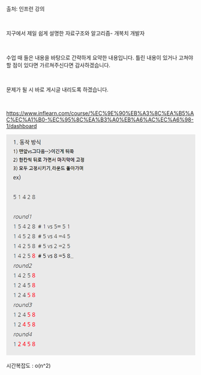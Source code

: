출처: 인프런 강의

​

지구에서 제일 쉽게 설명한 자료구조와 알고리즘- 개복치 개발자

​

수업 때 들은 내용을 바탕으로 간략하게 요약한 내용입니다. 틀린 내용이 있거나 고쳐야 할 점이 있다면 가르쳐주신다면 감사하겠습니다.

​

문제가 될 시 바로 게시글 내리도록 하겠습니다.

​

https://www.inflearn.com/course/%EC%9E%90%EB%A3%8C%EA%B5%AC%EC%A1%B0-%EC%95%8C%EA%B3%A0%EB%A6%AC%EC%A6%98-1/dashboard

![img_17.png](img_17.png)

시간복잡도 : o(n^2)